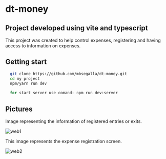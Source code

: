 # dt-money

## Project developed using vite and typescript

This project was created to help control expenses, registering and having access to information on expenses.

## Getting start

```bash
  git clone https://github.com/mbsegalla/dt-money.git
  cd my project
  npm/yarn run dev
  
  for start server use comand: npm run dev:server
```
## Pictures

Image representing the information of registered entries or exits.

![web1](https://user-images.githubusercontent.com/69018143/210570899-1ed959ac-bec7-440f-b69b-2c1146538766.png)

This image represents the expense registration screen.

![web2](https://user-images.githubusercontent.com/69018143/210571034-11332e9c-c5cb-42b3-a94f-88b3e9df79f6.png)

